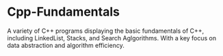 # Cpp-Fundamentals
A variety of C++ programs displaying the basic fundamentals of C++, including LinkedList, Stacks, and Search Aglgorithms. With a key focus on data abstraction and algorithm efficiency.
